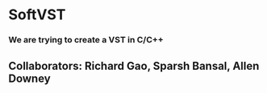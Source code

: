 # SoftVST
### We are trying to create a VST in C/C++

## Collaborators: Richard Gao, Sparsh Bansal, Allen Downey
